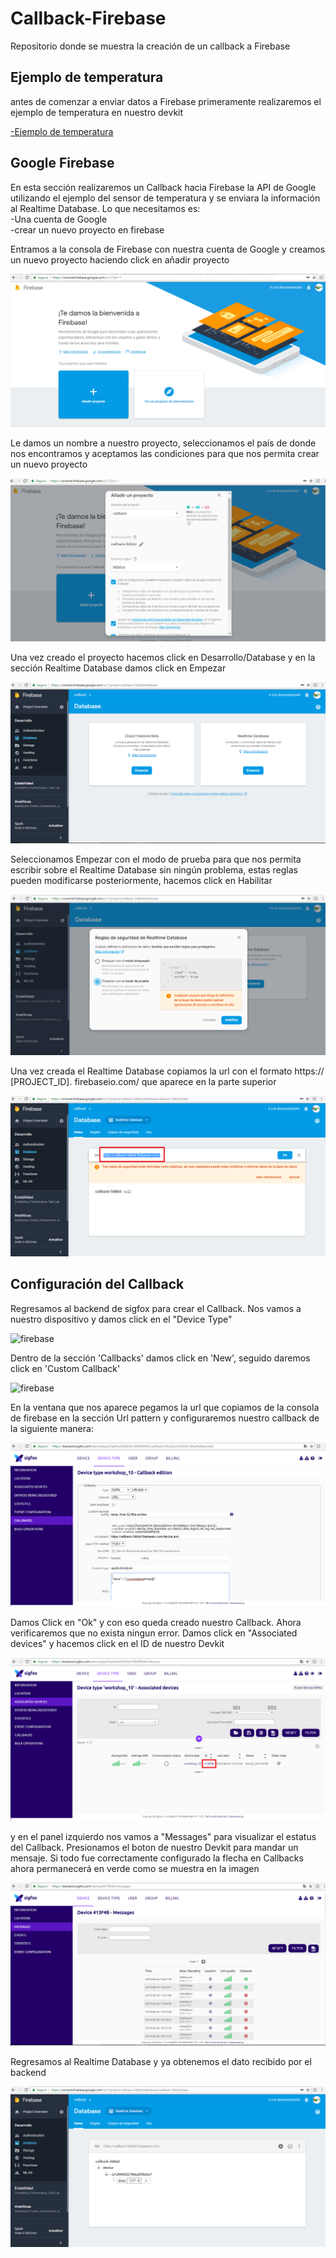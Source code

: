 # Callback-Firebase
Repositorio donde se muestra la creación de un callback a Firebase

Ejemplo de temperatura
------
antes de comenzar a enviar datos a Firebase primeramente realizaremos el ejemplo de temperatura en nuestro devkit

[-Ejemplo de temperatura](https://github.com/NXTIoT/NXTIoT_DEVKIT#sensor-de-temperatura)

Google Firebase
--------------
En esta sección realizaremos un Callback hacia Firebase la API de Google utilizando el ejemplo del sensor de temperatura y se enviara la información al Realtime Database. Lo que necesitamos es:
<br />-Una cuenta de Google
<br />-crear un nuevo proyecto en firebase

Entramos a la consola de Firebase con nuestra cuenta de Google y creamos un nuevo proyecto haciendo click en añadir proyecto

![firebase](https://raw.githubusercontent.com/NXTIoT/Callback-Firebase/master/imagen/consola%20firebase.png)

Le damos un nombre a nuestro proyecto, seleccionamos el país de donde nos encontramos y aceptamos las condiciones para que nos permita crear un nuevo proyecto

![firebase](https://raw.githubusercontent.com/NXTIoT/Callback-Firebase/master/imagen/f2.png)

Una vez creado el proyecto hacemos click en Desarrollo/Database y en la sección Realtime Database damos click en Empezar

![firebase](https://raw.githubusercontent.com/NXTIoT/Callback-Firebase/master/imagen/f3.png)

Seleccionamos Empezar con el modo de prueba para que nos permita escribir sobre el Realtime Database sin ningún problema, estas reglas pueden modificarse posteriormente, hacemos click en Habilitar


![firebase](https://raw.githubusercontent.com/NXTIoT/Callback-Firebase/master/imagen/f4.png)

Una vez creada el Realtime Database copiamos la url con el formato https:// [PROJECT_ID]. firebaseio.com/ que aparece en la parte superior

![firebase](https://raw.githubusercontent.com/NXTIoT/Callback-Firebase/master/imagen/f5.png)

Configuración del Callback
----------
Regresamos al backend de sigfox para crear el Callback. Nos vamos a nuestro dispositivo y damos click en el "Device Type"

![firebase](https://raw.githubusercontent.com/NXTIoT/NXTIoT_DEVKIT/master/images/azure8.png)

Dentro de la sección 'Callbacks' damos click en 'New', seguido daremos click en 'Custom Callback'

![firebase](https://raw.githubusercontent.com/Iotnet/IoTnet_DEVKIT/master/images/callback.png)

En la ventana que nos aparece pegamos la url que copiamos de la consola de firebase en la sección Url pattern y configuraremos nuestro callback de la siguiente manera:

![firebase](https://raw.githubusercontent.com/NXTIoT/Callback-Firebase/master/imagen/f6.png)

Damos Click en "Ok" y con eso queda creado nuestro Callback. Ahora verificaremos que no exista ningun error. Damos click en "Associated devices" y hacemos click en el ID de nuestro Devkit

![firebase](https://raw.githubusercontent.com/NXTIoT/Callback-Firebase/master/imagen/f7.png)

y en el panel izquierdo nos vamos a "Messages" para visualizar el estatus del Callback. Presionamos el boton de nuestro Devkit para mandar un mensaje. Si todo fue correctamente configurado la flecha en Callbacks ahora permanecerá en verde como se muestra en la imagen

![firebase](https://raw.githubusercontent.com/NXTIoT/Callback-Firebase/master/imagen/f8.png)

Regresamos al Realtime Database y ya obtenemos el dato recibido por el backend

![firebase](https://raw.githubusercontent.com/NXTIoT/Callback-Firebase/master/imagen/f9.png)


